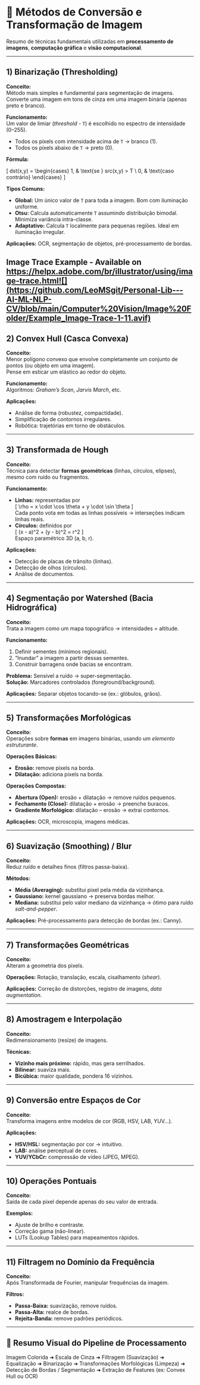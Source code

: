# 📘 Métodos de Conversão e Transformação de Imagem

Resumo de técnicas fundamentais utilizadas em **processamento de imagens**, **computação gráfica** e **visão computacional**.

---

## 1) Binarização (Thresholding)

**Conceito:**  
Método mais simples e fundamental para segmentação de imagens. Converte uma imagem em tons de cinza em uma imagem binária (apenas preto e branco).

**Funcionamento:**  
Um valor de limiar (*threshold* - `T`) é escolhido no espectro de intensidade (0–255).  
- Todos os pixels com intensidade acima de `T` → branco (1).  
- Todos os pixels abaixo de `T` → preto (0).  

**Fórmula:**  

\[
dst(x,y) = 
\begin{cases}
1, & \text{se } src(x,y) > T \\
0, & \text{caso contrário}
\end{cases}
\]

**Tipos Comuns:**
- **Global:** Um único valor de `T` para toda a imagem. Bom com iluminação uniforme.  
- **Otsu:** Calcula automaticamente `T` assumindo distribuição bimodal. Minimiza variância intra-classe.  
- **Adaptativo:** Calcula `T` localmente para pequenas regiões. Ideal em iluminação irregular.  

**Aplicações:** OCR, segmentação de objetos, pré-processamento de bordas.

Image Trace Example - Available on https://helpx.adobe.com/br/illustrator/using/image-trace.html![](https://github.com/LeoMSgit/Personal-Lib---AI-ML-NLP-CV/blob/main/Computer%20Vision/Image%20Folder/Example_Image-Trace-1-11.avif)
---

## 2) Convex Hull (Casca Convexa)

**Conceito:**  
Menor polígono convexo que envolve completamente um conjunto de pontos (ou objeto em uma imagem).  
Pense em esticar um elástico ao redor do objeto.  

**Funcionamento:**  
Algoritmos: *Graham’s Scan*, *Jarvis March*, etc.  

**Aplicações:**  
- Análise de forma (robustez, compactidade).  
- Simplificação de contornos irregulares.  
- Robótica: trajetórias em torno de obstáculos.  

---

## 3) Transformada de Hough

**Conceito:**  
Técnica para detectar **formas geométricas** (linhas, círculos, elipses), mesmo com ruído ou fragmentos.  

**Funcionamento:**  
- **Linhas:** representadas por  
  \[
  \rho = x \cdot \cos \theta + y \cdot \sin \theta
  \]  
  Cada ponto vota em todas as linhas possíveis → interseções indicam linhas reais.  
- **Círculos:** definidos por  
  \[
  (x - a)^2 + (y - b)^2 = r^2
  \]  
  Espaço paramétrico 3D (a, b, r).  

**Aplicações:**  
- Detecção de placas de trânsito (linhas).  
- Detecção de olhos (círculos).  
- Análise de documentos.  

---

## 4) Segmentação por Watershed (Bacia Hidrográfica)

**Conceito:**  
Trata a imagem como um mapa topográfico → intensidades = altitude.  

**Funcionamento:**  
1. Definir sementes (mínimos regionais).  
2. “Inundar” a imagem a partir dessas sementes.  
3. Construir barragens onde bacias se encontram.  

**Problema:** Sensível a ruído → super-segmentação.  
**Solução:** Marcadores controlados (foreground/background).  

**Aplicações:** Separar objetos tocando-se (ex.: glóbulos, grãos).  

---

## 5) Transformações Morfológicas

**Conceito:**  
Operações sobre **formas** em imagens binárias, usando um *elemento estruturante*.  

**Operações Básicas:**  
- **Erosão:** remove pixels na borda.  
- **Dilatação:** adiciona pixels na borda.  

**Operações Compostas:**  
- **Abertura (Open):** erosão + dilatação → remove ruídos pequenos.  
- **Fechamento (Close):** dilatação + erosão → preenche buracos.  
- **Gradiente Morfológico:** dilatação – erosão → extrai contornos.  

**Aplicações:** OCR, microscopia, imagens médicas.  

---

## 6) Suavização (Smoothing) / Blur

**Conceito:**  
Reduz ruído e detalhes finos (filtros passa-baixa).  

**Métodos:**  
- **Média (Averaging):** substitui pixel pela média da vizinhança.  
- **Gaussiano:** kernel gaussiano → preserva bordas melhor.  
- **Mediana:** substitui pelo valor mediano da vizinhança → ótimo para ruído *salt-and-pepper*.  

**Aplicações:** Pré-processamento para detecção de bordas (ex.: Canny).  

---

## 7) Transformações Geométricas

**Conceito:**  
Alteram a geometria dos pixels.  

**Operações:** Rotação, translação, escala, cisalhamento (*shear*).  

**Aplicações:** Correção de distorções, registro de imagens, *data augmentation*.  

---

## 8) Amostragem e Interpolação

**Conceito:**  
Redimensionamento (resize) de imagens.  

**Técnicas:**  
- **Vizinho mais próximo:** rápido, mas gera serrilhados.  
- **Bilinear:** suaviza mais.  
- **Bicúbica:** maior qualidade, pondera 16 vizinhos.  

---

## 9) Conversão entre Espaços de Cor

**Conceito:**  
Transforma imagens entre modelos de cor (RGB, HSV, LAB, YUV…).  

**Aplicações:**  
- **HSV/HSL:** segmentação por cor → intuitivo.  
- **LAB:** análise perceptual de cores.  
- **YUV/YCbCr:** compressão de vídeo (JPEG, MPEG).  

---

## 10) Operações Pontuais

**Conceito:**  
Saída de cada pixel depende apenas do seu valor de entrada.  

**Exemplos:**  
- Ajuste de brilho e contraste.  
- Correção gama (não-linear).  
- LUTs (Lookup Tables) para mapeamentos rápidos.  

---

## 11) Filtragem no Domínio da Frequência

**Conceito:**  
Após Transformada de Fourier, manipular frequências da imagem.  

**Filtros:**  
- **Passa-Baixa:** suavização, remove ruídos.  
- **Passa-Alta:** realce de bordas.  
- **Rejeita-Banda:** remove padrões periódicos.  

---

## 🔗 Resumo Visual do Pipeline de Processamento

Imagem Colorida ➜ Escala de Cinza ➜ Filtragem (Suavização) ➜ Equalização ➜ Binarização ➜ Transformações Morfológicas (Limpeza) ➜ Detecção de Bordas / Segmentação ➜ Extração de Features (ex: Convex Hull ou OCR)
